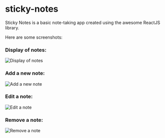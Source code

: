 

# sticky-notes

Sticky Notes is a basic note-taking app created using the awesome ReactJS library.

Here are some screenshots:

### Display of notes:

![Display of notes](https://raw.githubusercontent.com/yayraj/sticky-notes/master/screenshots/notes.png)

### Add a new note:

![Add a new note](https://raw.githubusercontent.com/yayraj/sticky-notes/master/screenshots/new_note.png)

### Edit a note:

![Edit a note](https://raw.githubusercontent.com/yayraj/sticky-notes/master/screenshots/edit_note.png)

### Remove a note:

![Remove a note](https://raw.githubusercontent.com/yayraj/sticky-notes/master/screenshots/remove_note.png)
